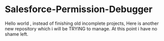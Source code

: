 # Salesforce-Permission-Debugger
Hello world , instead of finishing old incomplete projects, Here is another new repository which i will be TRYING to manage. At this point i have no shame left.
